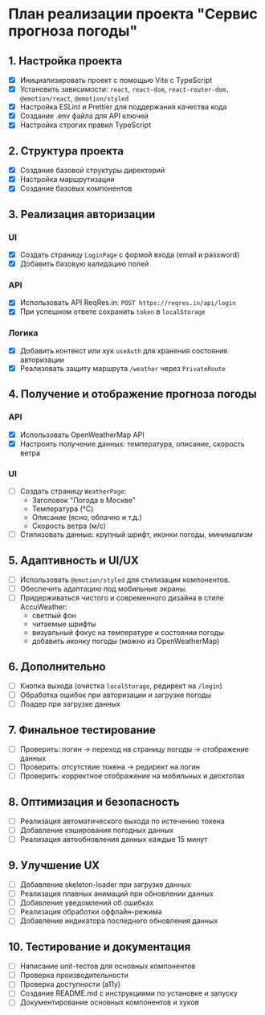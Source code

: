 # План реализации проекта "Сервис прогноза погоды"

## 1. Настройка проекта

- [x] Инициализировать проект с помощью Vite с TypeScript
- [x] Установить зависимости: `react`, `react-dom`, `react-router-dom, @emotion/react`, `@emotion/styled`
- [x] Настройка ESLint и Prettier для поддержания качества кода
- [x] Создание .env файла для API ключей
- [x] Настройка строгих правил TypeScript

## 2. Структура проекта

- [x] Создание базовой структуры директорий
- [x] Настройка маршрутизации
- [x] Создание базовых компонентов

## 3. Реализация авторизации

### UI

- [x] Создать страницу `LoginPage` с формой входа (email и password)
- [x] Добавить базовую валидацию полей

### API

- [x] Использовать API ReqRes.in: `POST https://reqres.in/api/login`
- [x] При успешном ответе сохранить `token` в `localStorage`

### Логика

- [x] Добавить контекст или хук `useAuth` для хранения состояния авторизации
- [x] Реализовать защиту маршрута `/weather` через `PrivateRoute`

## 4. Получение и отображение прогноза погоды

### API

- [x] Использовать OpenWeatherMap API
- [x] Настроить получение данных: температура, описание, скорость ветра

### UI

- [ ] Создать страницу `WeatherPage`:
  - Заголовок "Погода в Москве"
  - Температура (°C)
  - Описание (ясно, облачно и т.д.)
  - Скорость ветра (м/с)
- [ ] Стилизовать данные: крупный шрифт, иконки погоды, минимализм

## 5. Адаптивность и UI/UX

- [ ] Использовать `@emotion/styled` для стилизации компонентов.
- [ ] Обеспечить адаптацию под мобильные экраны.
- [ ] Придерживаться чистого и современного дизайна в стиле AccuWeather:
  - светлый фон
  - читаемые шрифты
  - визуальный фокус на температуре и состоянии погоды
  - добавить иконку погоды (можно из OpenWeatherMap)

## 6. Дополнительно

- [ ] Кнопка выхода (очистка `localStorage`, редирект на `/login`)
- [ ] Обработка ошибок при авторизации и загрузке погоды
- [ ] Лоадер при загрузке данных

## 7. Финальное тестирование

- [ ] Проверить: логин → переход на страницу погоды → отображение данных
- [ ] Проверить: отсутствие токена → редирект на логин
- [ ] Проверить: корректное отображение на мобильных и десктопах

## 8. Оптимизация и безопасность

- [ ] Реализация автоматического выхода по истечению токена
- [ ] Добавление кэширования погодных данных
- [ ] Реализация автообновления данных каждые 15 минут

## 9. Улучшение UX

- [ ] Добавление skeleton-loader при загрузке данных
- [ ] Реализация плавных анимаций при обновлении данных
- [ ] Добавление уведомлений об ошибках
- [ ] Реализация обработки оффлайн-режима
- [ ] Добавление индикатора последнего обновления данных

## 10. Тестирование и документация

- [ ] Написание unit-тестов для основных компонентов
- [ ] Проверка производительности
- [ ] Проверка доступности (a11y)
- [ ] Создание README.md с инструкциями по установке и запуску
- [ ] Документирование основных компонентов и хуков
